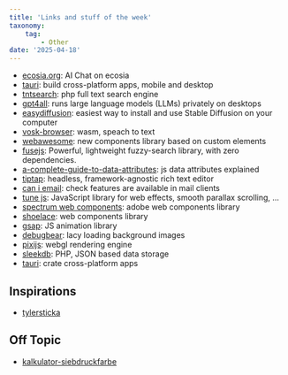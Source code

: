 ```yaml
---
title: 'Links and stuff of the week'
taxonomy:
    tag:
        - Other
date: '2025-04-18'
---
```


- [ecosia.org](https://www.ecosia.org/): AI Chat on ecosia
- [tauri](https://v2.tauri.app/): build cross-platform apps, mobile and desktop
- [tntsearch](https://github.com/teamtnt/tntsearch): php full text search engine
- [gpt4all](https://github.com/nomic-ai/gpt4all): runs large language models (LLMs) privately on desktops
- [easydiffusion](https://github.com/easydiffusion/easydiffusion): easiest way to install and use Stable Diffusion on your computer
- [vosk-browser](https://github.com/ccoreilly/vosk-browser?tab=readme-ov-file): wasm, speach to text
- [webawesome](https://backers.webawesome.com/): new components library based on custom elements
- [fusejs](https://www.fusejs.io/): Powerful, lightweight fuzzy-search library, with zero dependencies.
- [a-complete-guide-to-data-attributes](https://css-tricks.com/a-complete-guide-to-data-attributes/): js data attributes explained
- [tiptap](https://github.com/ueberdosis/tiptap): headless, framework-agnostic rich text editor
- [can i email](https://www.caniemail.com/): check features are available in mail clients
- [tune js](https://tune.fiddle.digital/#/): JavaScript library for web effects, smooth parallax scrolling, ...
- [spectrum web components](https://opensource.adobe.com/spectrum-web-components/components/accordion/): adobe web components library
- [shoelace](https://shoelace.style/): web components library
- [gsap](https://gsap.com/): JS animation library
- [debugbear](https://www.debugbear.com/blog/lazy-load-background-images-intersection-observer): lacy loading background images
- [pixijs](https://pixijs.com/): webgl rendering engine
- [sleekdb](https://sleekdb.github.io/): PHP, JSON based data storage
- [tauri](https://v2.tauri.app/): crate cross-platform apps

## Inspirations

- [tylersticka](https://tylersticka.com/)

## Off Topic
- [kalkulator-siebdruckfarbe](https://www.siebdruck-versand.de/kalkulator-siebdruckfarbe/#ausgabe)